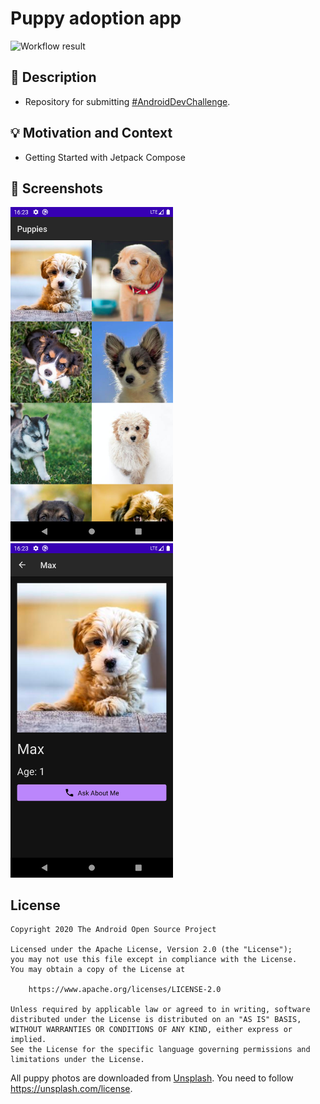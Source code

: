 # Puppy adoption app

![Workflow result](https://github.com/ntsk/compose-challenge-puppy-adoption/workflows/Check/badge.svg)

## :scroll: Description
- Repository for submitting [#AndroidDevChallenge](https://developer.android.com/dev-challenge).


## :bulb: Motivation and Context
- Getting Started with Jetpack Compose


## :camera_flash: Screenshots
<!-- You can add more screenshots here if you like -->
<img src="/results/screenshot_1.png" width="260">&emsp;<img src="/results/screenshot_2.png" width="260">

## License
```
Copyright 2020 The Android Open Source Project

Licensed under the Apache License, Version 2.0 (the "License");
you may not use this file except in compliance with the License.
You may obtain a copy of the License at

    https://www.apache.org/licenses/LICENSE-2.0

Unless required by applicable law or agreed to in writing, software
distributed under the License is distributed on an "AS IS" BASIS,
WITHOUT WARRANTIES OR CONDITIONS OF ANY KIND, either express or implied.
See the License for the specific language governing permissions and
limitations under the License.
```

All puppy photos are downloaded from [Unsplash](https://unsplash.com/). You need to follow https://unsplash.com/license.
